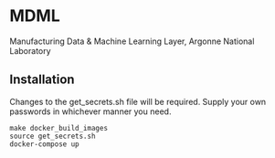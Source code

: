 # MDML
Manufacturing Data &amp; Machine Learning Layer, Argonne National Laboratory

## Installation

Changes to the get_secrets.sh file will be required. Supply your own passwords in whichever manner you need. 

```
make docker_build_images
source get_secrets.sh
docker-compose up
```
